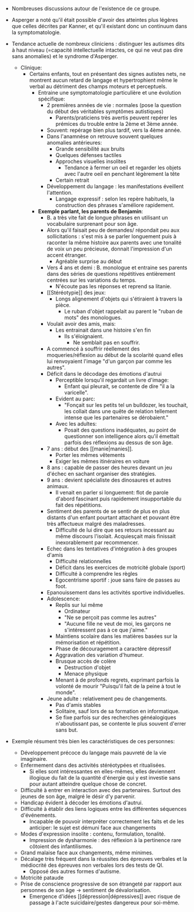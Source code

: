 - Nombreuses discussions autour de l'existence de ce groupe.

- Asperger a noté qu'il était possible d'avoir des atteintes plus légères que celles décrites par Kanner, et qu'il existant donc un continuum dans la symptomatologie. 

- Tendance actuelle de nombreux cliniciens : distinguer les autismes dits à haut niveau (=capacité intellectuelle intactes, ce qui ne veut pas dire sans anomalies) et le syndrome d'Asperger. 
	- Clinique:
		- Certains enfants, tout en présentant des signes autistes nets, ne montrent aucun retard de langage et hypertrophient même le verbal au détriment des champs moteurs et perceptuels.
			- Entraine une symptomatologie particulière et une évolution spécifique:
				- 2 premières années de vie : normales (pose la question du début des véritables symptômes autistiques)
					- Parents/praticiens très avertis peuvent repérer les prémices du trouble entre la 2ème et 3ème année.
				- Souvent: repérage bien plus tardif, vers la 4ème année. 
				- Dans l'anamnèse on retrouve souvent quelques anomalies antérieures:
					- Grande sensibilité aux bruits 
					- Quelques défenses tactiles 
					- Approches visuelles insolites 
						- Tendance à fermer un oeil et regarder les objets  avec l'autre oeil en penchant légèrement la tête
					- Certain retrait 
				- Développement du langage : les manifestations éveillent l'attention.
					- Langage expressif : selon les repère habituels, la construction des phrases s'améliore rapidement. 
			- **Exemple parlant, les parents de Benjamin**:
				- B. a très vite fait de longue phrases en utilisant un vocabulaire surprenant pour son âge. 
				- Alors qu'il faisait peu de demandes/ répondait peu aux sollicitations : s'est mis à se parler longuement puis à raconter la même histoire aux parents avec une tonalité de voix un peu précieuse, donnait l'impression d'un accent étranger. 
					- Agréable surprise au début
				- Vers 4 ans et demi : B. monologue et entraine ses parents dans des séries de questions répétitives entièrement centrées sur les variations du temps.
					- N'écoute pas les réponses et reprend sa litanie. 
				- [[Stéréotypie]] des jeux:
					- Longs alignement d'objets qui s'étiraient à travers la pièce.
						- Le ruban d'objet rappelait au parent le "ruban de mots" des monologues.
				- Voulait avoir des amis, mais:
					- Les entrainait dans une histoire s'en fin
						- Ils s'éloignaient. 
							- Ne semblait pas en souffrir.
				- A commencé à souffrir réellement des moqueries/réflexion au début de la scolarité quand elles lui renvoyaient l'image "d'un garçon par comme les autres".
				- Déficit dans le décodage des émotions d'autrui
					- Perceptible lorsqu'il regardait un livre d'image:
						- Enfant qui pleurait, se contente de dire "il a la varicelle".
					- Evident au parc:
						- "Fonçait sur les petits tel un bulldozer, les touchait, les collait dans une quête de relation tellement intense que les partenaires se dérobaient."
					- Avec les adultes:
						- Posait des questions inadéquates, au point de questionner son intelligence alors qu'il émettait parfois des réflexions au dessus de son âge.
				- 7 ans : début des [[manie|manies]]. 
					- Porter les mêmes vêtements
					- Exiger les mêmes itinéraires en voiture 
				- 8 ans : capable de passer des heures devant un jeu d'échec en sachant organiser des stratégies. 
				- 9 ans : devient spécialiste des dinosaures et autres animaux. 
					- Il venait en parler si longuement: flot de parole d'abord fascinant puis rapidement insupportable du fait des répétitions. 
				- Sentiment des parents de se sentir de plus en plus distants d'un enfant pourtant attachant et pouvant être très affectueux malgré des maladresses. 
					- Difficulté de lui dire que ses retours incessant au même discours l'isolait. Acquiesçait mais finissait inexorablement par recommencer.
				- Echec dans les tentatives d'intégration à des groupes d'amis
					- Difficulté relationnelles 
					- Déficit dans les exercices de motricité globale (sport)
					- Difficulté à comprendre les règles 
					- Egocentrisme sportif : joue sans faire de passes au foot.
				- Epanouissement dans les activités sportive individuelles. 
				- Adolescence:
					- Replis sur lui même
						- Ordinateur 
						- "Ne se perçoit pas comme les autres"
						- "Aucune fille ne veut de moi, les garçons ne s'intéressent pas à ce que j'aime."
					- Maintiens scolaire dans les matières basées sur la mémorisation et répétition.
					- Phase de découragement a caractère dépressif
					- Aggravation des variation d'humeur.
					- Brusque accès de colère 
						- Destruction d'objet
						- Menace physique 
					- Menant à de profonds regrets, exprimant parfois la volonté de mourir "Puisqu'il fait de la peine à tout le monde".
				- Jeune adulte : relativement peu de changements.
					- Pas d'amis stables 
					- Solitaire, sauf lors de sa formation en informatique. 
					- Se fixe parfois sur des recherches généalogiques n'aboutissant pas, se contente le plus souvent d'errer sans but. 
					
- Exemple résument très bien les caractéristiques de ces personnes:
	- Développement précoce du langage mais pauvreté de la vie imaginaire. 
	- Enfermement dans des activités stéréotypées et ritualisées.
		- Si elles sont intéressantes en elles-mêmes, elles deviennent illogique du fait de la quantité d'énergie qui y est investie sans pour autant atteindre quelque chose de concret.
	- Difficulté à entrer en interaction avec des partenaires. Surtout des jeunes de son âge, malgré le désir d'y parvenir. 
	- Handicap évident à décoder les émotions d'autrui.
	- Difficulté à établir des liens logiques entre les différentes séquences d'événements.
		- Incapable de pouvoir interpréter correctement les faits et de les anticiper: le sujet est démuni face aux changements 
	- Modes d'expression insolite : contenu, formulation, tonalité.
		- Impression de dysharmonie : des réflexion à la pertinence rare côtoient des infantilismes. 
	- Grand malaise face aux changements, même minimes.
	- Décalage très fréquent dans la réussites des épreuves verbales et la médiocrité des épreuves non verbales lors des tests de QI. 
		- Opposé des autres formes d'autisme. 
	- Motricité pataude 
	- Prise de conscience progressive de son étrangeté par rapport aux personnes de son âge   -> sentiment de dévalorisation. 
		- Emergence d'idées [[dépression|dépressives]] avec risque de passage à l'acte suicidaire/gestes dangereux pour soi-même. 

